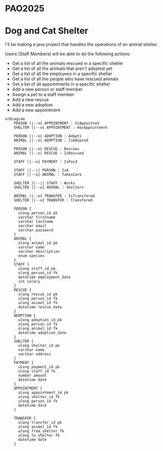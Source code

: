 # PAO2025

# Dog and Cat Shelter 

I'll be making a java project that handles the operations of an animal shelter. 

Users (Staff Members) will be able to do the following actions:

- Get a list of all the animals rescued in a specific shelter
- Get a list of all the animals that aren't adopted yet
- Get a list of all the employees in a specific shelter
- Get a list of all the people who have rescued animals
- Get a list of all appointments in a specific shelter
- Add a new person or staff member
- Assign a pet to a staff member
- Add a new rescue
- Add a new adoption
- Add a new appointment
  
```mermaid
erDiagram
    PERSON ||--o{ APPOINTMENT : IsAppointed
    SHELTER ||--o{ APPOINTMENT : HasAppointment

    PERSON ||--o{ ADOPTION : Adopts
    ANIMAL ||--o| ADOPTION : IsAdopted

    PERSON ||--o{ RESCUE : Rescues
    ANIMAL ||--o| RESCUE : IsRescued

    STAFF ||--o{ PAYMENT : IsPaid

    STAFF ||--|| PERSON : IsA
    STAFF ||--o{ ANIMAL : TakesCare

    SHELTER }|--|| STAFF : Works
    SHELTER ||--o{ ANIMAL : Shelters  

    ANIMAL ||--o{ TRANSFER : IsTransfered
    SHELTER ||--o{ TRANSFER : Transfered

    PERSON {
      ulong person_id pk
      varchar firstname
      varchar lastname
      varchar email
      varchar password
    }
    ANIMAL {
      ulong animal_id pk
      varchar name
      varchar description
      enum species
    }
    STAFF {
      ulong staff_id pk 
      ulong person_id fk
      datetime employment_date
      int salary
    }
    RESCUE {
      ulong rescue_id pk 
      ulong person_id fk
      ulong animal_id fk
      datetime rescue_date
    }
    ADOPTION {
      ulong adoption_id pk
      ulong person_id fk
      ulong animal_id fk 
      datetime adoption_date
    }
    SHELTER {
      ulong shelter_id pk
      varchar name 
      varchar address
    }
    PAYMENT {
      ulong payment_id pk
      ulong staff_id fk 
      number amount
      datetime date 
    }
    APPOINTMENT {
      ulong appointment_id pk 
      ulong shelter_id fk
      ulong person_id fk
      datetime date 
    }
    
    TRANSFER {
      ulong transfer_id pk
      ulong animal_id fk 
      ulong from_shelter fk
      ulong to_shelter fk
      datetime date 
    }  
```
